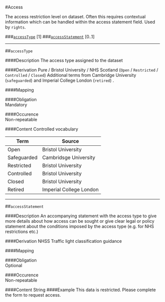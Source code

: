 #Access

The access restriction level on dataset. Often this requires contextual information which can be handled within the access statement field. Used by `rights`.

###[`accessType`](#accesstype-1) [1]
###[`accessStatement`](#access-statement-1) [0..1]

----------------------------------------------

##`accessType` 

####Description
The access type assigned to the dataset 

####Derivation
Pure / Bristol University / NHS Scotland (`Open` / `Restricted` / `Controlled` / `Closed`)
Additional terms from Cambridge University (`safeguarded`) and Imperial College London (`retired`) .

####Mapping
 

####Obligation	
Mandatory 

####Occurence	
Non-repeatable

####Content
Controlled vocabulary

Term | Source
-----|-------
Open | Bristol University
Safeguarded | Cambridsge University
Restricted | Bristol University
Controlled | Bristol University
Closed | Bristol University
Retired | Imperial College London

----------------------------------------------

##`accessStatement`

####Description
An accompanying statement with the access type to give more details about how access can be sought or give clear legal or policy statement about the conditions imposed by the access type (e.g. for NHS restrictions etc.)

####Derivation
NHSS Traffic light classification guidance

####Mapping


####Obligation	
Optional

####Occurence	
Non-repeatable

####Content 
String
####Example
This data is restricted. Please complete the form to request access.

